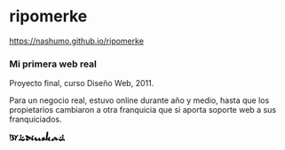 # ripomerke

<a href="https://nashumo.github.io/ripomerke">https://nashumo.github.io/ripomerke</a>
<h3>Mi primera web real</h3>
<p> Proyecto final, curso Diseño Web, 2011.</p>
<p>Para un negocio real, estuvo online durante año y medio, hasta que los propietarios cambiaron a otra franquicia que si aporta soporte web a sus franquiciados.</p>
<img src="diuskaBlack.png"/>
